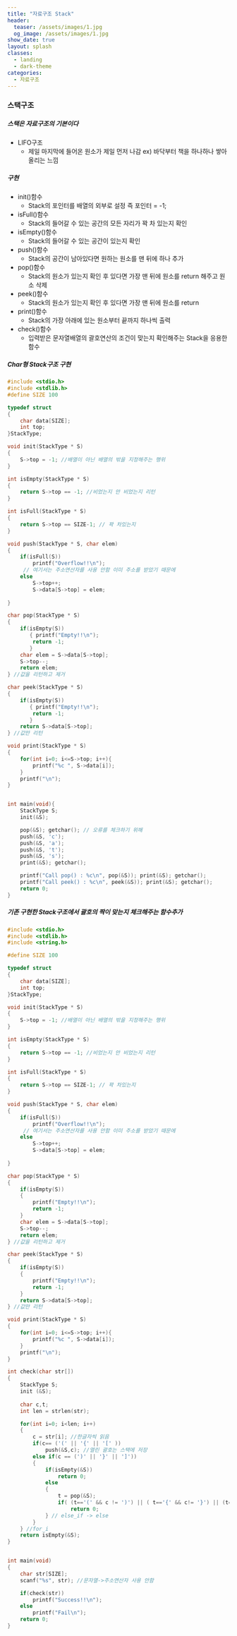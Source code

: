 ```yaml
---
title: "자료구조 Stack"
header:
  teaser: /assets/images/1.jpg
  og_image: /assets/images/1.jpg
show_date: true
layout: splash
classes:
  - landing
  - dark-theme
categories:
  - 자료구조
---      
```


### 스택구조
##### 스택은 자료구조의 기본이다 
- LIFO구조
    - 제일 마지막에 들어온 원소가 제일 먼저 나감
    ex) 바닥부터 책을 하나하나 쌓아 올리는 느낌

##### 구현
* init()함수
    *  Stack의 포인터를 배열의 외부로 설정 즉 포인터 = -1;
* isFull()함수
    * Stack의 들어갈 수 있는 공간의 모든 자리가 꽉 차 있는지 확인
* isEmpty()함수
    * Stack의 들어갈 수 있는 공간이 있는지 확인
* push()함수
    * Stack의 공간이 남아있다면 원하는 원소를 맨 뒤에 하나 추가
* pop()함수
    * Stack의 원소가 있는지 확인 후 있다면 가장 맨 뒤에 원소를 return 해주고 원소 삭제
* peek()함수
    * Stack의 원소가 있는지 확인 후 있다면 가장 맨 뒤에 원소를 return
* print()함수
    * Stack의 가장 아래에 있는 원소부터 끝까지 하나씩 출력
* check()함수
    * 입력받은 문자열배열의 괄호연산의 조건이 맞는지 확인해주는 Stack을 응용한 함수

##### Char형 Stack구조 구현
```c++
#include <stdio.h>
#include <stdlib.h>
#define SIZE 100

typedef struct
{
    char data[SIZE];
    int top;
}StackType;

void init(StackType * S)
{   
    S->top = -1; //배열이 아닌 배열의 밖을 지정해주는 행위
}

int isEmpty(StackType * S)
{
    return S->top == -1; //비었는지 안 비었는지 리턴
}

int isFull(StackType * S)
{
    return S->top == SIZE-1; // 꽉 차있는지 
}

void push(StackType * S, char elem)
{
    if(isFull(S))
        printf("Overflow!!\n");
     // 여기서는 주소연산자를 사용 안함 이미 주소를 받았기 때문에
    else
        S->top++;
        S->data[S->top] = elem;
    
}

char pop(StackType * S)
{
    if(isEmpty(S))
       { printf("Empty!!\n");
        return -1;
       }
    char elem = S->data[S->top];
    S->top--;
    return elem;
} //값을 리턴하고 제거

char peek(StackType * S)
{
    if(isEmpty(S))
       { printf("Empty!!\n");
        return -1;
       }
    return S->data[S->top];
} //값만 리턴

void print(StackType * S)
{
    for(int i=0; i<=S->top; i++){
        printf("%c ", S->data[i]);
    }
    printf("\n");
}


int main(void){
    StackType S;
    init(&S);

    pop(&S); getchar(); // 오류를 체크하기 위해
    push(&S, 'c');
    push(&S, 'a');
    push(&S, 't');
    push(&S, 's');
    print(&S); getchar();

    printf("Call pop() : %c\n", pop(&S)); print(&S); getchar();
    printf("Call peek() : %c\n", peek(&S)); print(&S); getchar();
    return 0;
}
```
##### 기존 구현한 Stack구조에서 괄호의 짝이 맞는지 체크해주는 함수추가
```c++
#include <stdio.h>
#include <stdlib.h>
#include <string.h>

#define SIZE 100

typedef struct
{
    char data[SIZE];
    int top;
}StackType;

void init(StackType * S)
{   
    S->top = -1; //배열이 아닌 배열의 밖을 지정해주는 행위
}

int isEmpty(StackType * S)
{
    return S->top == -1; //비었는지 안 비었는지 리턴
}

int isFull(StackType * S)
{
    return S->top == SIZE-1; // 꽉 차있는지 
}

void push(StackType * S, char elem)
{
    if(isFull(S))
        printf("Overflow!!\n");
     // 여기서는 주소연산자를 사용 안함 이미 주소를 받았기 때문에
    else
        S->top++;
        S->data[S->top] = elem;
    
}

char pop(StackType * S)
{
    if(isEmpty(S))
    {
        printf("Empty!!\n");
        return -1;
    }
    char elem = S->data[S->top];
    S->top--;
    return elem;
} //값을 리턴하고 제거

char peek(StackType * S)
{
    if(isEmpty(S))
    {
        printf("Empty!!\n");
        return -1;
    }
    return S->data[S->top];
} //값만 리턴

void print(StackType * S)
{
    for(int i=0; i<=S->top; i++){
        printf("%c ", S->data[i]);
    }
    printf("\n");
}

int check(char str[])
{
    StackType S;
    init (&S);
    
    char c,t;
    int len = strlen(str);

    for(int i=0; i<len; i++)
    {
        c = str[i]; //한글자씩 읽음
        if(c== ('(' || '{' || '[' ))
            push(&S,c); //열린 괄호는 스택에 저장
        else if(c == (')' || '}' || ']'))
        {
            if(isEmpty(&S))
                return 0;
            else
            {
                t = pop(&S);
                if( (t=='(' && c != ')') || ( t=='{' && c!= '}') || (t=='[' && c!= ']'))
                    return 0;
            } // else_if -> else
        } 
    } //for_i
    return isEmpty(&S);
}


int main(void)
{
    char str[SIZE];
    scanf("%s", str); //문자열->주소연산자 사용 안함

    if(check(str))
        printf("Success!!\n");
    else
        printf("Fail\n");
    return 0;
}
```